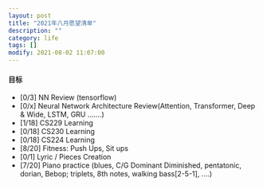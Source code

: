 ```yaml
---
layout: post
title: "2021年八月愿望清单"
description: ""
category: life
tags: []
modify: 2021-08-02 11:07:00
---
```



#### 目标

+ [0/3] NN Review (tensorflow)
+ [0/x] Neural Network Architecture Review(Attention, Transformer, Deep & Wide, LSTM, GRU .......)
+ [1/18] CS229 Learning
+ [0/18] CS230 Learning
+ [0/18] CS224 Learning
+ [8/20] Fitness: Push Ups, Sit ups
+ [0/1] Lyric / Pieces Creation
+ [7/20] Piano practice (blues, C/G Dominant Diminished, pentatonic, dorian, Bebop; triplets, 8th
 notes, walking bass[2-5-1], ....)
